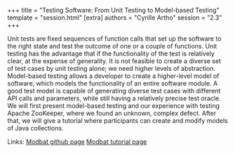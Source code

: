 +++
title = "Testing Software: From Unit Testing to Model-based Testing"
template = "session.html"
[extra]
authors = "Cyrille Artho"
session = "2.3"
+++

Unit tests are fixed sequences of function calls that set up the software to the right state and test the outcome of one or a couple of functions. Unit testing has the advantage that if the functionality of the test is relatively clear, at the expense of generality. It is not feasible to create a diverse set of test cases by unit testing alone; we need higher levels of abstraction.
Model-based testing allows a developer to create a higher-level model of software, which models the functionality of an entire software module. A good test model is capable of generating diverse test cases with different API calls and parameters, while still having a relatively precise test oracle.
We will first present model-based testing and our experience with testing Apache ZooKeeper, where we found an unknown, complex defect. After that, we will give a tutorial where participants can create and modify models of Java collections.

Links:
[Modbat github page](https://github.com/cyrille-artho/modbat/)
[Modbat tutorial page](https://github.com/cyrille-artho/modbat/tree/master/src/test/scala/modbat/tutorial)
